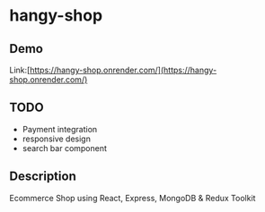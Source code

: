 # hangy-shop
## Demo
Link:[https://hangy-shop.onrender.com/](https://hangy-shop.onrender.com/)

## TODO
- Payment integration
- responsive design
- search bar component

## Description
Ecommerce Shop using React, Express, MongoDB & Redux Toolkit
